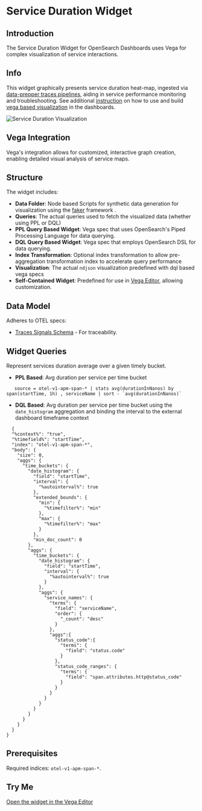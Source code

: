 
# Service Duration Widget

## Introduction
The Service Duration Widget for OpenSearch Dashboards uses Vega for complex visualization of service interactions.

## Info
This widget graphically presents service duration heat-map, ingested via [data-prepper traces pipelines](https://github.com/opensearch-project/data-prepper/blob/main/docs/trace_analytics.md), aiding in service performance monitoring and troubleshooting.
See additional [instruction](../../vega-visualizations.md) on how to use and build [vega based visualization](https://opensearch.org/docs/latest/dashboards/visualize/viz-index/#vega) in the dashboards.

![Service Duration Visualization](service-duration.png)

## Vega Integration
Vega's integration allows for customized, interactive graph creation, enabling detailed visual analysis of service maps.

## Structure
The widget includes:
- **Data Folder**: Node based Scripts for synthetic data generation for visualization using the [faker](https://fakerjs.dev/api/) framework .
- **Queries**: The actual queries used to fetch the visualized data (whether using PPL or DQL)
- **PPL Query Based Widget**: Vega spec that uses OpenSearch's Piped Processing Language for data querying.
- **DQL Query Based Widget**: Vega spec that employs OpenSearch DSL for data querying.
- **Index Transformation**: Optional index transformation to allow pre-aggregation transformation index to accelerate query performance 
- **Visualization**: The actual `ndjson` visualization predefined with dql based vega specs
- **Self-Contained Widget**: Predefined for use in [Vega Editor](https://vega.github.io/editor/), allowing customization.

## Data Model
Adheres to OTEL specs:
- [Traces Signals Schema](https://github.com/opensearch-project/opensearch-catalog/blob/main/schema/observability/traces/traces-1.0.0.mapping) - For traceability.

## Widget Queries

Represent services duration average over a given timely bucket.
 
- **PPL Based**:
Avg duration per service per time bucket
```text
   source = otel-v1-apm-span-* | stats avg(durationInNanos) by span(startTime, 1h) , serviceName | sort - `avg(durationInNanos)`
```
- **DQL Based**:
Avg duration per service per time bucket using the `date_histogram` aggregation and binding the interval to the external dashboard timeframe context
```json5
  {
  "%context%": "true",
  "%timefield%": "startTime",
  "index": "otel-v1-apm-span-*",
  "body": {
    "size": 0,
    "aggs": {
      "time_buckets": {
        "date_histogram": {
          "field": "startTime",
          "interval": {
            "%autointerval%": true
          },
          "extended_bounds": {
            "min": {
              "%timefilter%": "min"
            },
            "max": {
              "%timefilter%": "max"
            }
          },
          "min_doc_count": 0
        },
        "aggs": {
          "time_buckets": {
            "date_histogram": {
              "field": "startTime",
              "interval": {
                "%autointerval%": true
              }
            },
            "aggs": {
              "service_names": {
                "terms": {
                  "field": "serviceName",
                  "order": {
                    "_count": "desc"
                  }
                },
                "aggs":{
                  "status_code":{
                    "terms": {
                      "field": "status.code"
                    }
                  },
                  "status_code_ranges": {
                    "terms": {
                      "field": "span.attributes.http@status_code"
                    }
                  }
                }
              }
            }
          }
        }
      }
    }
  }
}
```

## Prerequisites
Required indices:  `otel-v1-apm-span-*`.

## Try Me
[Open the widget in the Vega Editor](todo)
